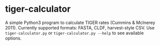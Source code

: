 # tiger-calculator

A simple Python3 program to calculate TIGER rates (Cummins & McInerey 2011). Currently supported formats: FASTA, CLDF, harvest-style CSV. Use `tiger-calculator.py` or `tiger-calculator.py --help` to see available options.
